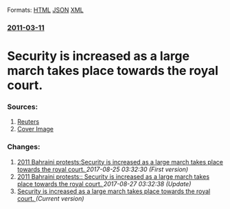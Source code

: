 
Formats: [HTML](/news/2011/03/11/security-is-increased-as-a-large-march-takes-place-towards-the-royal-court.html)  [JSON](/news/2011/03/11/security-is-increased-as-a-large-march-takes-place-towards-the-royal-court.json)  [XML](/news/2011/03/11/security-is-increased-as-a-large-march-takes-place-towards-the-royal-court.xml)  

### [2011-03-11](/news/2011/03/11/index.md)

##### 
# Security is increased as a large march takes place towards the royal court. 




### Sources:

1. [Reuters](https://www.reuters.com/article/2011/03/11/us-gulf-protests-bahrain-idUSTRE72A1U320110311)
1. [Cover Image](https://s4.reutersmedia.net/resources/r/?m=02&d=20110311&t=2&i=359040794&w=&fh=545px&fw=&ll=&pl=&sq=&r=2011-03-11T110153Z_01_BTRE72A0UN800_RTROPTP_0_BAHRAIN-PROTESTS)

### Changes:

1. [2011 Bahraini protests:Security is increased as a large march takes place towards the royal court. ](/news/2011/03/11/2011-bahraini-protests-psecurity-is-increased-as-a-large-march-takes-place-towards-the-royal-court.md) _2017-08-25 03:32:30 (First version)_
2. [2011 Bahraini protests:: Security is increased as a large march takes place towards the royal court. ](/news/2011/03/11/2011-bahraini-protests-security-is-increased-as-a-large-march-takes-place-towards-the-royal-court.md) _2017-08-27 03:32:38 (Update)_
2. [Security is increased as a large march takes place towards the royal court. ](/news/2011/03/11/security-is-increased-as-a-large-march-takes-place-towards-the-royal-court.md) _(Current version)_
